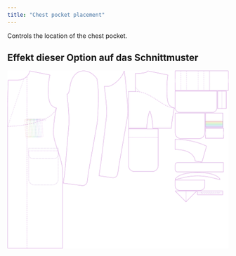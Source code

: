 ```yaml
---
title: "Chest pocket placement"
---
```


Controls the location of the chest pocket.

## Effekt dieser Option auf das Schnittmuster

![This image shows the effect of this option by superimposing several variants that have a different value for this option](carlton_chestpocketplacement_sample.svg "Effect of this option on the pattern")

